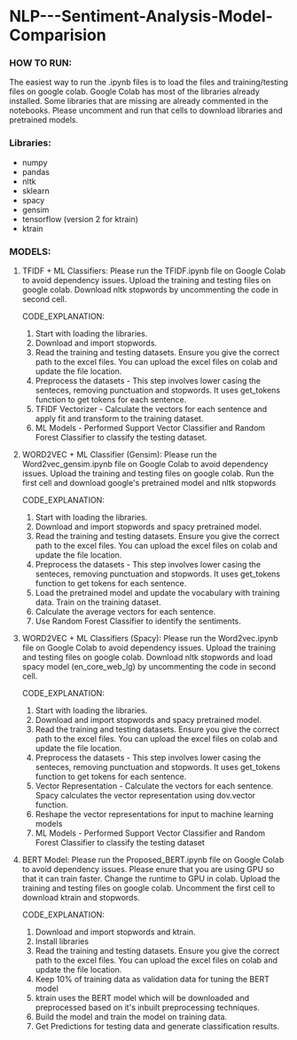 # NLP---Sentiment-Analysis-Model-Comparision


### HOW TO RUN:
The easiest way to run the .ipynb files is to load the files and training/testing files on google colab. Google Colab has most of the libraries already installed. Some libraries that are missing are already commented in the notebooks. Please uncomment and run that cells to download libraries and pretrained models.

### Libraries:
* numpy
* pandas
* nltk
* sklearn
* spacy
* gensim
* tensorflow (version 2 for ktrain)
* ktrain

### MODELS:
1)  TFIDF + ML Classifiers: 
	Please run the TFIDF.ipynb file on Google Colab to avoid dependency issues.
	Upload the training and testing files on google colab.
	Download nltk stopwords by uncommenting the code in second cell.
	
	CODE_EXPLANATION:
	1) Start with loading the libraries.
	2) Download and import stopwords.
	3) Read the training and testing datasets. Ensure you give the correct path to the excel files. You can upload the excel files on colab and update the file location. 
	4) Preprocess the datasets -  This  step involves lower casing the senteces, removing punctuation and stopwords. It uses get_tokens function to get tokens for each sentence.
	5) TFIDF Vectorizer -  Calculate the vectors for each sentence and apply fit and transform to the training dataset.
	6) ML Models -  Performed Support Vector Classifier and Random Forest Classifier to classify the testing dataset.
	
2)	WORD2VEC + ML Classifier (Gensim):
	Please run the Word2vec_gensim.ipynb file on Google Colab to avoid dependency issues. 
	Upload the training and testing files on google colab.
	Run the first cell and download google's pretrained model and nltk stopwords
	
	CODE_EXPLANATION:
	1) Start with loading the libraries.
	2) Download and import stopwords and spacy pretrained model.
	3) Read the training and testing datasets. Ensure you give the correct path to the excel files. You can upload the excel files on colab and update the file location. 
	4) Preprocess the datasets -  This  step involves lower casing the senteces, removing punctuation and stopwords. It uses get_tokens function to get tokens for each sentence.
	5) Load the pretrained model and update the vocabulary with training data. Train on the training dataset.
	6) Calculate the average  vectors for each sentence.
	7) Use Random Forest Classifier to identify the sentiments.
	
	
3) WORD2VEC + ML Classifiers (Spacy):
	Please run the Word2vec.ipynb file on Google Colab to avoid dependency issues. 
	Upload the training and testing files on google colab.
	Download nltk stopwords and load spacy model (en_core_web_lg) by uncommenting the code in second cell.
	
	CODE_EXPLANATION:
	1) Start with loading the libraries.
	2) Download and import stopwords and spacy pretrained model.
	3) Read the training and testing datasets. Ensure you give the correct path to the excel files. You can upload the excel files on colab and update the file location. 
	4) Preprocess the datasets -  This  step involves lower casing the senteces, removing punctuation and stopwords. It uses get_tokens function to get tokens for each sentence.
	5) Vector Representation -  Calculate the vectors for each sentence. Spacy calculates the vector representation using dov.vector function.
	6) Reshape the vector representations for input to machine learning models 
	7) ML Models -  Performed Support Vector Classifier and Random Forest Classifier to classify the testing dataset
	
4) BERT Model:
	Please run the Proposed_BERT.ipynb file on Google Colab to avoid dependency issues. 
	Please enure that you are using GPU so that it can train faster. Change the runtime to GPU in colab.
	Upload the training and testing files on google colab.
	Uncomment the first cell to download ktrain and stopwords.
	
	CODE_EXPLANATION:
	1) Download and import stopwords and ktrain.
	2) Install libraries
	3) Read the training and testing datasets. Ensure you give the correct path to the excel files. You can upload the excel files on colab and update the file location. 
	4) Keep 10% of training data as validation data for tuning the BERT model
	5) ktrain uses the BERT model which will be downloaded and preprocessed based on it's inbuilt preprocessing techniques.
	6) Build the model and train the model on training data.
	7) Get Predictions for testing data and generate classification results.
